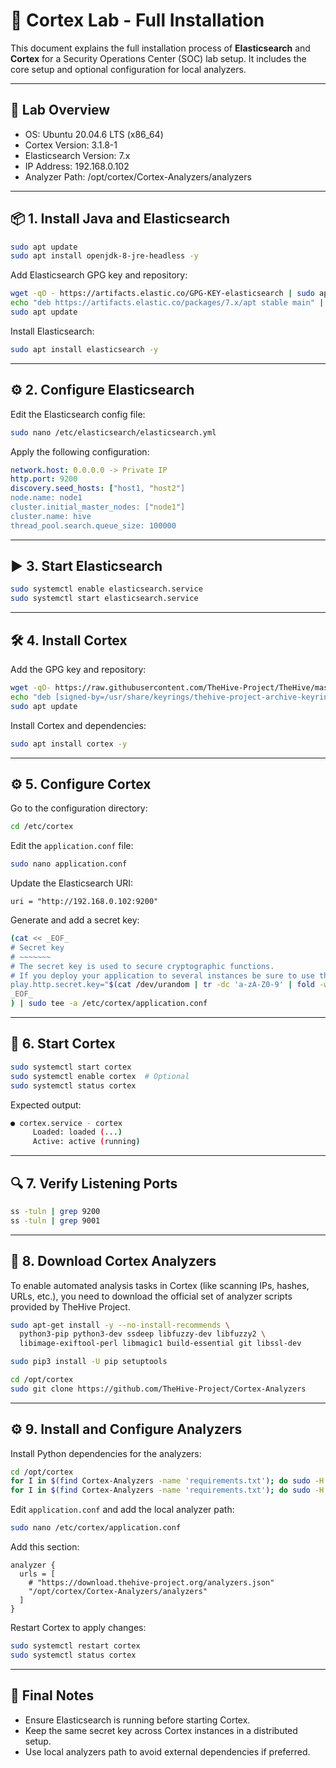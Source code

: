 
# 🧠 Cortex Lab - Full Installation 

This document explains the full installation process of **Elasticsearch** and **Cortex** for a Security Operations Center (SOC) lab setup. It includes the core setup and optional configuration for local analyzers.

---

## 🧰 Lab Overview

- OS: Ubuntu 20.04.6 LTS (x86_64)
- Cortex Version: 3.1.8-1
- Elasticsearch Version: 7.x
- IP Address: 192.168.0.102
- Analyzer Path: /opt/cortex/Cortex-Analyzers/analyzers

---

## 📦 1. Install Java and Elasticsearch

```bash
sudo apt update
sudo apt install openjdk-8-jre-headless -y
```

Add Elasticsearch GPG key and repository:

```bash
wget -qO - https://artifacts.elastic.co/GPG-KEY-elasticsearch | sudo apt-key add -
echo "deb https://artifacts.elastic.co/packages/7.x/apt stable main" | sudo tee -a /etc/apt/sources.list.d/elastic-7.x.list
sudo apt update
```

Install Elasticsearch:

```bash
sudo apt install elasticsearch -y
```

---

## ⚙️ 2. Configure Elasticsearch

Edit the Elasticsearch config file:

```bash
sudo nano /etc/elasticsearch/elasticsearch.yml
```

Apply the following configuration:

```yaml
network.host: 0.0.0.0 -> Private IP
http.port: 9200
discovery.seed_hosts: ["host1, "host2"]
node.name: node1
cluster.initial_master_nodes: ["node1"]
cluster.name: hive
thread_pool.search.queue_size: 100000
```

---

## ▶️ 3. Start Elasticsearch

```bash
sudo systemctl enable elasticsearch.service
sudo systemctl start elasticsearch.service
```

---

## 🛠️ 4. Install Cortex

Add the GPG key and repository:

```bash
wget -qO- https://raw.githubusercontent.com/TheHive-Project/TheHive/master/PGP-PUBLIC-KEY | sudo gpg --dearmor -o /usr/share/keyrings/thehive-project-archive-keyring.gpg
echo "deb [signed-by=/usr/share/keyrings/thehive-project-archive-keyring.gpg] https://deb.thehive-project.org release main" | sudo tee /etc/apt/sources.list.d/thehive-project.list
sudo apt update
```

Install Cortex and dependencies:

```bash
sudo apt install cortex -y
```

---

## ⚙️ 5. Configure Cortex

Go to the configuration directory:

```bash
cd /etc/cortex
```

Edit the `application.conf` file:

```bash
sudo nano application.conf
```

Update the Elasticsearch URI:

```hocon
uri = "http://192.168.0.102:9200"
```

Generate and add a secret key:

```bash
(cat << _EOF_
# Secret key
# ~~~~~~~
# The secret key is used to secure cryptographic functions.
# If you deploy your application to several instances be sure to use the same key!
play.http.secret.key="$(cat /dev/urandom | tr -dc 'a-zA-Z0-9' | fold -w 64 | head -n 1)"
_EOF_
) | sudo tee -a /etc/cortex/application.conf
```

---

## 🚀 6. Start Cortex

```bash
sudo systemctl start cortex
sudo systemctl enable cortex  # Optional
sudo systemctl status cortex
```

Expected output:

```bash
● cortex.service - cortex
     Loaded: loaded (...)
     Active: active (running)
```

---

## 🔍 7. Verify Listening Ports

```bash
ss -tuln | grep 9200
ss -tuln | grep 9001
```

---

## 🧪 8. Download Cortex Analyzers

To enable automated analysis tasks in Cortex (like scanning IPs, hashes, URLs, etc.), you need to download the official set of analyzer scripts provided by TheHive Project.

```bash
sudo apt-get install -y --no-install-recommends \
  python3-pip python3-dev ssdeep libfuzzy-dev libfuzzy2 \
  libimage-exiftool-perl libmagic1 build-essential git libssl-dev

sudo pip3 install -U pip setuptools

cd /opt/cortex
sudo git clone https://github.com/TheHive-Project/Cortex-Analyzers
```

---

## ⚙️ 9. Install and Configure Analyzers

Install Python dependencies for the analyzers:

```bash
cd /opt/cortex
for I in $(find Cortex-Analyzers -name 'requirements.txt'); do sudo -H pip install -r $I; done
for I in $(find Cortex-Analyzers -name 'requirements.txt'); do sudo -H pip3 install -r $I || true; done
```

Edit `application.conf` and add the local analyzer path:

```bash
sudo nano /etc/cortex/application.conf
```

Add this section:

```hocon
analyzer {
  urls = [
    # "https://download.thehive-project.org/analyzers.json"
    "/opt/cortex/Cortex-Analyzers/analyzers"
  ]
}
```

Restart Cortex to apply changes:

```bash
sudo systemctl restart cortex
sudo systemctl status cortex
```

---

## 📌 Final Notes

- Ensure Elasticsearch is running before starting Cortex.
- Keep the same secret key across Cortex instances in a distributed setup.
- Use local analyzers path to avoid external dependencies if preferred.
